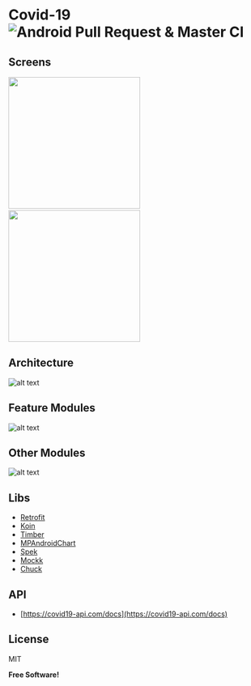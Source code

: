 
# Covid-19 ![Android Pull Request & Master CI](https://github.com/David-Hackro/Covid/workflows/Android%20Pull%20Request%20&%20Master%20CI/badge.svg)

## Screens

<img src="https://i.ibb.co/3d9xX4r/image.png" width="260">&emsp;<img src="https://i.ibb.co/LzNMnnj/image.png" width="260">

##  Architecture
![alt text](https://i.ibb.co/MCyhNdL/Untitled-Diagram-4.png)

## Feature Modules

![alt text](https://i.ibb.co/3y0XZXL/Untitled-Diagram-3.png)

## Other Modules
![alt text](https://i.ibb.co/TPZkxwf/other-modules.png)

## Libs
- [Retrofit](https://github.com/square/retrofit)
- [Koin](https://github.com/InsertKoinIO/koin)
- [Timber](https://github.com/JakeWharton/timber)
- [MPAndroidChart](https://github.com/PhilJay/MPAndroidChart)
- [Spek](https://github.com/spekframework)
- [Mockk](https://mockk.io/)
- [Chuck](https://github.com/jgilfelt/chuck)

## API
- [https://covid19-api.com/docs](https://covid19-api.com/docs)

License
----

MIT


**Free Software!**
